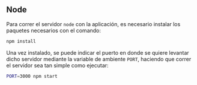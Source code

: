 ## Node

Para correr el servidor `node` con la aplicación, es necesario instalar los paquetes necesarios con el comando:

```bash
npm install
```

Una vez instalado, se puede indicar el puerto en donde se quiere levantar dicho servidor mediante la variable de ambiente `PORT`, haciendo que correr el servidor sea tan simple como ejecutar:

```bash
PORT=3000 npm start
```